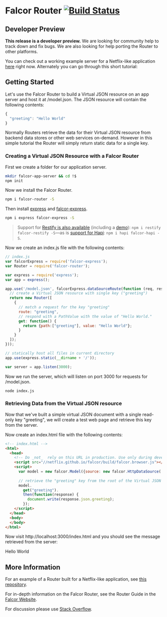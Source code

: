 # Falcor Router [![Build Status](https://travis-ci.org/Netflix/falcor-router.svg?branch=master)](https://travis-ci.org/Netflix/falcor-router)

## Developer Preview

**This release is a developer preview.** We are looking for community help to track down and fix bugs. We are also looking for help porting the Router to other platforms.

You can check out a working example server for a Netflix-like application [here](http://github.com/netflix/falcor-express-demo) right now. Alternately you can go through this short tutorial:

## Getting Started

Let's use the Falcor Router to build a Virtual JSON resource on an app server and host it at /model.json. The JSON resource will contain the following contents:

~~~js
{
  "greeting": "Hello World"
}
~~~

Normally Routers retrieve the data for their Virtual JSON resource from backend data stores or other web services on-demand. However in this simple tutorial the Router will simply return static data for a single key.

### Creating a Virtual JSON Resource with a Falcor Router

First we create a folder for our application server.

~~~bash
mkdir falcor-app-server && cd !$
npm init
~~~

Now we install the Falcor Router.

~~~bash
npm i falcor-router -S
~~~

Then install [express](http://expressjs.com/) and [falcor-express](https://github.com/Netflix/falcor-express).

~~~bash
npm i express falcor-express -S
~~~
> Support for [Restify is also available](https://github.com/Netflix/falcor-restify.git) (including a [demo](https://github.com/Netflix/falcor-restify-demo.git)): `npm i restify falcor-restify -S`—as is [support for Hapi](https://github.com/Netflix/falcor-router.git): `npm i hapi falcor-hapi -S`.

Now we create an index.js file with the following contents:

~~~js
// index.js
var falcorExpress = require('falcor-express');
var Router = require('falcor-router');

var express = require('express');
var app = express();

app.use('/model.json', falcorExpress.dataSourceRoute(function (req, res) {
  // create a Virtual JSON resource with single key ("greeting")
  return new Router([
    {
      // match a request for the key "greeting"    
      route: "greeting",
      // respond with a PathValue with the value of "Hello World."
      get: function() {
        return {path:["greeting"], value: "Hello World"};
      }
    }
  ]);
}));

// statically host all files in current directory
app.use(express.static(__dirname + '/'));

var server = app.listen(3000);
~~~

Now we run the server, which will listen on port 3000 for requests for /model.json.

~~~sh
node index.js
~~~

### Retrieving Data from the Virtual JSON resource

Now that we've built a simple virtual JSON document with a single read-only key "greeting", we will create a test web page and retrieve this key from the server.

Now create an index.html file with the following contents:

~~~html
<!-- index.html -->
<html>
  <head>
    <!-- Do _not_  rely on this URL in production. Use only during development.  -->
    <script src="//netflix.github.io/falcor/build/falcor.browser.js"></script>
    <script>
      var model = new falcor.Model({source: new falcor.HttpDataSource('/model.json') });
      
      // retrieve the "greeting" key from the root of the Virtual JSON resource
      model.
        get("greeting").
        then(function(response) {
          document.write(response.json.greeting);
        });
    </script>
  </head>
  <body>
  </body>
</html>
~~~

Now visit http://localhost:3000/index.html and you should see the message retrieved from the server:

Hello World

## More Information

For an example of a Router built for a Netflix-like application, see [this repository](http://github.com/netflix/falcor-router-demo).

For in-depth information on the Falcor Router, see the Router Guide in the [Falcor Website](http://netflix.github.io/falcor).

For discussion please use [Stack Overflow](http://stackoverflow.com/questions/tagged/falcor).
